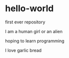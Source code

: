 # hello-world
first ever repository

I am a human girl
or an alien

hoping to learn programming

I love garlic bread
